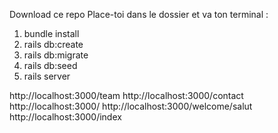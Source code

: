 Download ce repo
Place-toi dans le dossier et va ton terminal :

1. bundle install
2. rails db:create
3. rails db:migrate
4. rails db:seed
5. rails server


http://localhost:3000/team
http://localhost:3000/contact
http://localhost:3000/
http://localhost:3000/welcome/salut
http://localhost:3000/index

